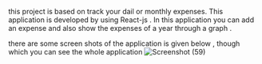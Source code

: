this project is based on track your dail or monthly expenses. This application is developed by using React-js . In this application  you can add an expense and also show the expenses of a year through a graph .

there are some screen shots of the application is given below , though which you can see the whole application
![Screenshot (59)](https://github.com/priyanshukumar64282/TheExpenseTracker/assets/97128691/d4e6f571-3527-44c5-ad97-f989ccb96778)
